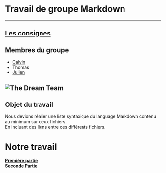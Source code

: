 # Travail de groupe Markdown
---
## [Les consignes](https://github.com/Julien-Minder/LIE-Hamilton-3.19/blob/master/contenu/01-la-prairie/00-terminal-git-markdown/markdown/group-work.md)
## Membres du groupe
- [Calvin](https://github.com/calvin237)
- [Thomas](https://github.com/thomasdussart) 
- [Julien](https://github.com/Julien-Minder) 


![The Dream Team](https://media.giphy.com/media/629Gy9J9HblyEouxcu/giphy.gif)
---
## Objet du travail
Nous devions réalier une liste syntaxique du language Markdown contenu au minimum sur deux fichiers.  
En incluant des liens entre ces différents fichiers.

# Notre travail 
[**Première partie**](./Markdown1.md)  
[**Seconde Partie**](./Markdown2.md)
